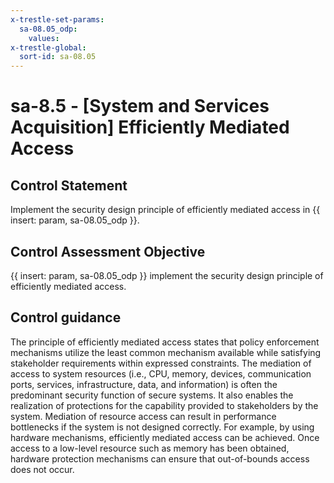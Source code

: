 ```yaml
---
x-trestle-set-params:
  sa-08.05_odp:
    values:
x-trestle-global:
  sort-id: sa-08.05
---
```


# sa-8.5 - \[System and Services Acquisition\] Efficiently Mediated Access

## Control Statement

Implement the security design principle of efficiently mediated access in {{ insert: param, sa-08.05_odp }}.

## Control Assessment Objective

 {{ insert: param, sa-08.05_odp }} implement the security design principle of efficiently mediated access.

## Control guidance

The principle of efficiently mediated access states that policy enforcement mechanisms utilize the least common mechanism available while satisfying stakeholder requirements within expressed constraints. The mediation of access to system resources (i.e., CPU, memory, devices, communication ports, services, infrastructure, data, and information) is often the predominant security function of secure systems. It also enables the realization of protections for the capability provided to stakeholders by the system. Mediation of resource access can result in performance bottlenecks if the system is not designed correctly. For example, by using hardware mechanisms, efficiently mediated access can be achieved. Once access to a low-level resource such as memory has been obtained, hardware protection mechanisms can ensure that out-of-bounds access does not occur.
